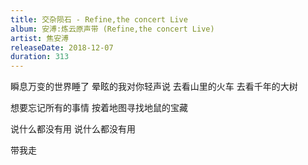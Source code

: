 ```yaml
---
title: 交杂陨石 - Refine,the concert Live
album: 安溥:炼云原声带 (Refine,the concert Live)
artist: 焦安溥
releaseDate: 2018-12-07
duration: 313
---
```

瞬息万变的世界睡了
晕眩的我对你轻声说
去看山里的火车
去看千年的大树

想要忘记所有的事情
按着地图寻找地鼠的宝藏

说什么都没有用
说什么都没有用

带我走
